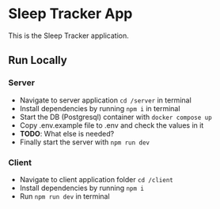 # Sleep Tracker App

This is the Sleep Tracker application.

## Run Locally

### Server

- Navigate to server application `cd /server` in terminal
- Install dependencies by running `npm i` in terminal
- Start the DB (Postgresql) container with `docker compose up`
- Copy .env.example file to .env and check the values in it
- **TODO**: What else is needed?
- Finally start the server with `npm run dev`

### Client

- Navigate to client application folder `cd /client`
- Install dependencies by running `npm i`
- Run `npm run dev` in terminal
